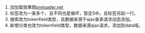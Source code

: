1. 加加载效果图[preloader.net](https://preloaders.net/en/free/)
2. 标签改为一条多个，且不同也是循坏，暂定5中。且标签另起一行。
3. 搜索改为tokenfield类型，且数据来源于ajax查表请求动态添加。
4. 新增分类也改为tokenfield类型，数据来源ajax请求，添加到data域。
